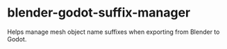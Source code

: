 # blender-godot-suffix-manager
Helps manage mesh object name suffixes when exporting from Blender to Godot.
